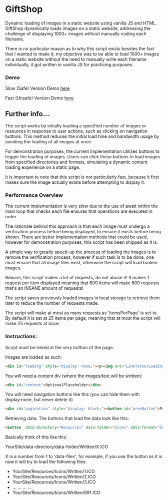 # GiftShop

Dynamic loading of images in a static website using vanilla JS and HTML. GiftShop dynamically loads images on a static website, addressing the challenge of displaying 1000+ images without manually coding each filename.

There is no particular reason as to why this script exists besides the fact that I wanted to make it, my objective was to be able to load 1000+ images on a static website without the need to manually write each filename individually, it got written in vanilla JS for practicing purposes.

### Demo
Slow (Safe) Version Demo [here](https://oldcore.neocities.org/giftshop)

Fast (Unsafe) Version Demo [here](https://oldcore.neocities.org/Giftshop2)


## Further info...

The script works by initially loading a specified number of images or resources in response to user actions, such as clicking on navigation buttons. This method reduces the initial load time and bandwidth usage by avoiding the loading of all images at once.

For demonstration purposes, the current implementation utilizes buttons to trigger the loading of images. Users can click these buttons to load images from specified directories and formats, simulating a dynamic content loading experience on a static page.

It is important to note that this script is not particularly fast, because it first makes sure the image actually exists before attempting to display it.

### Performance Overview
The current implementation is very slow due to the use of await within the main loop that checks each file ensures that operations are executed in order.

The rationale behind this approach is that each image must undergo a verification process before being displayed, to ensure it exists before being shown. There are better implementation methods that could be used, however for demonstration purposes, this script has been shipped as it is.

A simple way to greatly speed-up the process of loading the images is to remove the verification process, however if such task is to be done, one must ensure that all image files exist, otherwise the script will load broken images.

Beware, this script makes a lot of requests, do not
abuse it! It makes 1 request per item displayed
meaning that 600 items will make 600 requests
that's an INSANE amount of requests!

The script saves previously loaded images in local storage to retrieve them later to reduce the number of requests made.

  The script will make at most as many requests
  as 'itemsPerPage' is set to.
  By default it is set at 25 items per page, meaning
  that at most the script will make 25 requests at once.

  ### Instructions:
Script must be linked at the very bottom of the page.

Images are loaded as such:
 
 ```html
 <div id="loading" style="display: none;"><p><img src="LinkToYourLoadingGifHere" alt="Loading..."><br>loading...</p></div>
 ```

You will need a content div (where the images/text will be written):
 ```html
 <div id="content">OptionalPlaceholder</div>
 ```

You will need navigation buttons like this (you can hide them with display:none, but never delete it)
 ```html
 <div id="pagination" style="display: block;"><button id="prevButton">Previous</button><button id="nextButton">Next</button></div>
 ```

 Retrieving data:
 The buttons that load the data look like this:
 ```html
 <button  data-directory="Resources" data-folder="Icons" data-format="ICO" id="ButtonC" data-files="691">Written</button>
 ```

 Basically think of this like this:
 
 YourSite/data-directory/data-folder/Written/X.ICO
 
 X is a number from 1 to 'data-files', for example, if you use the button as it is now it will try to load the following
 files:
 - YourSite/Resources/Icons/Written/1.ICO
 - YourSite/Resources/Icons/Written/2.ICO
 - YourSite/Resources/Icons/Written/3.ICO
 - ... ... ... ...
 - YourSite/Resources/Icons/Written/691.ICO

